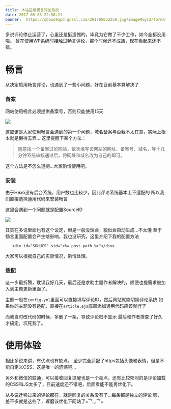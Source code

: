 ```yaml
---
title: 本站启用畅言评论系统
date: 2017-05-03 22:50:21
banner:  https://obbuo9upd.qnssl.com/201705032250.jpg?imageMogr2/format/webp
---
```


多说评论停止运营了，心里还是挺遗憾的，毕竟为它做了不少工作，如今全都没用啦。
曾在使用WP系统时接触过畅言评论，那个时候还不成熟，现在看起来还不错。
<!--more-->

# 畅言

从决定启用畅言评论，也遇到了一些小问题，好在目前基本算解决了

### 备案

网站使用畅言必须提供备案号，否则只能使用15天

![](https://obbuo9upd.qnssl.com/20170503222838.png?imageMogr2/format/webp)

这应该是大家使用畅言会遇到的第一个问题，域名备案与否我不太在意，实际上根本就是懒得去弄...
这里提醒下某个方法：

> 随意找一个备案过的网站，依次填写该网站的网址、备案号、域名，等十几分钟系统审核通过后，将网址和域名改为自己的即可。

这个方法是不怎么道德...大家酌情使用吧。

### 安装

由于Hexo没有后台系统，用户数也比较少，因此评论系统基本上不适配的
所以我们直接选择通用代码来安装畅言

这里会遇到一个问题就是配置SourceID

![](https://obbuo9upd.qnssl.com/20170503223847.png?imageMogr2/format/webp)

其实在多说里面也有这个设定，但是一般没理会，貌似会自动生成...不太懂
至于畅言里面配置会产生啥影响，我也没研究，这里介绍下我的配置方法

```
   <div id="SOHUCS" sid="<%= post.path %>"</div>
```

大家可以根据自己的实际情况，酌情处理。

### 适配

这一步最折腾，耽误我好几天，最后还是求助主题作者解决的，顺便也提需求被加入到主题更新里面了。

主题一般在`config.yml`里面可以直接填写评论ID，然后网站就能切换评论系统
如果你的主题没有适配，直接在`article.ejs`底部添加通用代码应该就行了

而我当时改代码的时候，多删了一条，导致评论框不显示
最后和作者排查了好久才搞定，坑死我了。

# 使用体验

相比多说来讲，有优点也有缺点。
至少完全适配了https包括头像和表情，但是不能自定义CSS，这是唯一的遗憾吧...

另外和微信的联通，可以接收回复提醒也是一个亮点，还有比较郁闷的是评论加载的CSS和JS太多了，目前速度还不错吧，后面看能不能再优化下。

从多说迁移过来的评论都在，就是回复的关系没有了...每条都是独立的评论
嗯，差不多就是这些了，琢磨该优化下网站了๑乛◡乛๑